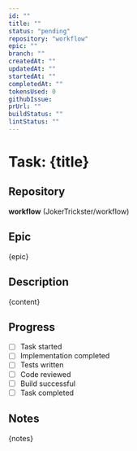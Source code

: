 ```yaml
---
id: ""
title: ""
status: "pending"
repository: "workflow"
epic: ""
branch: ""
createdAt: ""
updatedAt: ""
startedAt: ""
completedAt: ""
tokensUsed: 0
githubIssue: 
prUrl: ""
buildStatus: ""
lintStatus: ""
---
```


# Task: {title}

## Repository
**workflow** (JokerTrickster/workflow)

## Epic
{epic}

## Description
{content}

## Progress
- [ ] Task started
- [ ] Implementation completed
- [ ] Tests written
- [ ] Code reviewed
- [ ] Build successful
- [ ] Task completed

## Notes
{notes}